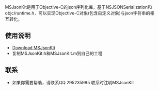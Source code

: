 MSJsonKit是用于Objective-C的json序列化库，基于NSJSONSerialization和objc/runtime.h，可以实现Objective-C对象(包含自定义对象)与json字符串的相互转化。

## 使用说明

- [Download MSJsonKit](https://github.com/ZoMinster/MSJsonKit/archive/master.zip)
- 复制MSJsonKit.h和MSJsonKit.m到自己的工程

## 联系

- 如果你需要帮助，请联系QQ 295235985 联系时注明MSJsonKit